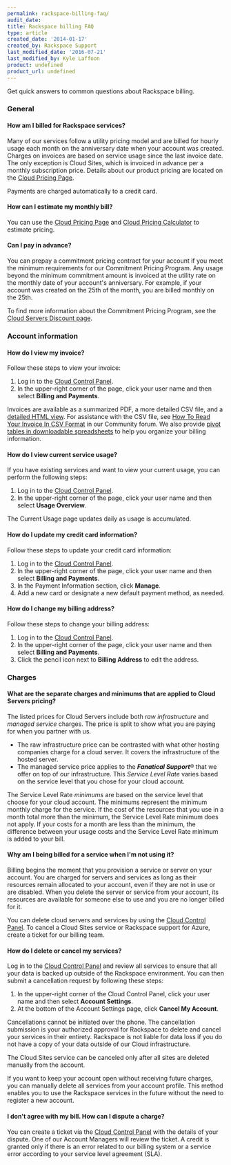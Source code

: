 ```yaml
---
permalink: rackspace-billing-faq/
audit_date:
title: Rackspace billing FAQ
type: article
created_date: '2014-01-17'
created_by: Rackspace Support
last_modified_date: '2016-07-21'
last_modified_by: Kyle Laffoon
product: undefined
product_url: undefined
---
```


Get quick answers to common questions about Rackspace billing.

### General

#### How am I billed for Rackspace services?

Many of our services follow a utility pricing model and are billed for
hourly usage each month on the anniversary date when your account was created.
Charges on invoices are based on service usage since the last invoice
date. The only exception is Cloud Sites, which is invoiced in advance
per a monthly subscription price. Details about our
product pricing are located on the [Cloud Pricing Page](http://www.rackspace.com/cloud/public-pricing/).

Payments are charged automatically to a credit card.

#### How can I estimate my monthly bill?

You can use the [Cloud Pricing Page](http://www.rackspace.com/cloud/public-pricing/) and [Cloud Pricing Calculator](http://www.rackspace.com/calculator/) to estimate pricing.

#### Can I pay in advance?

You can prepay a commitment pricing contract for your account if you
meet the minimum requirements for our Commitment Pricing Program. Any
usage beyond the minimum commitment amount is invoiced at the utility rate on
the monthly date of your account's anniversary. For example, if your account
was created on the 25th of the month, you are billed monthly on the 25th.

To find more information about the Commitment Pricing Program, see the
[Cloud Servers Discount page](http://www.rackspace.com/cloud/servers/discounts/).

### Account information

#### How do I view my invoice?

Follow these steps to view your invoice:

1.  Log in to the [Cloud Control Panel](https://mycloud.rackspace.com).
2.  In the upper-right corner of the page, click your user name and then select **Billing and Payments**.

Invoices are available as a summarized PDF, a more detailed CSV file, and a [detailed HTML view](/how-to/detailed-invoices-overview/).
For assistance with the CSV file, see [How To Read Your Invoice In CSV Format](https://community.rackspace.com/products/f/25/t/4950) in our
Community forum. We also provide [pivot tables in downloadable spreadsheets](/how-to/use-pivot-tables-with-your-cloud-billing-invoice)
to help you organize your billing information.

#### How do I view current service usage?

If you have existing services and want to view your current usage, you
can perform the following steps:

1.  Log in to the [Cloud Control Panel](https://mycloud.rackspace.com).
2.  In the upper-right corner of the page, click your user name and then select **Usage Overview**.

The Current Usage page updates daily as usage is
accumulated.

#### How do I update my credit card information?

Follow these steps to update your credit card information:

1.  Log in to the [Cloud Control Panel](https://mycloud.rackspace.com).
2.  In the upper-right corner of the page, click your user name and then select **Billing and Payments**.
3.  In the Payment Information section, click **Manage**.
4.  Add a new card or designate a new default payment method, as needed.

#### How do I change my billing address?

Follow these steps to change your billing address:

1.  Log in to the [Cloud Control Panel](https://mycloud.rackspace.com).
2.  In the upper-right corner of the page, click your user name and then select **Billing and Payments**.
3.  Click the pencil icon next to **Billing Address** to edit
    the address.

### Charges

#### What are the separate charges and minimums that are applied to Cloud Servers pricing?

The listed prices for Cloud Servers include both *raw
infrastructure* and *managed service* charges. The price is split to
show what you are paying for when you partner with us.

-   The raw infrastructure price can be contrasted with what other
    hosting companies charge for a cloud server. It covers the
    infrastructure of the hosted server.
-   The managed service price applies to the ***Fanatical Support***&reg;
    that we offer on top of our infrastructure. This *Service Level
    Rate* varies based on the service level that you chose for your
    cloud account.

The Service Level Rate *minimums* are based on the service level that
choose for your cloud account. The minimums represent the minimum
monthly charge for the service. If the cost of the resources that you use in
a month total more than the minimum, the Service Level Rate minimum does
not apply. If your costs for a month are less than the minimum, the
difference between your usage costs and the Service Level Rate minimum
is added to your bill.

#### Why am I being billed for a service when I'm not using it?

Billing begins the moment that you provision a service or server on your
account. You are charged for servers and services as long as their
resources remain allocated to your account, even if they are not in use
or are disabled. When you delete the server or service from your
account, its resources are available for someone else to use and you are no
longer billed for it.

You can delete cloud servers and services by using the [Cloud Control Panel](http://mycloud.rackspace.com). To cancel a Cloud Sites service
or Rackspace support for Azure, create a ticket for our billing team.

#### How do I delete or cancel my services?

Log in to the [Cloud Control Panel](https://mycloud.rackspace.com/) and
review all services to ensure that all your data is backed up outside of
the Rackspace environment. You can then submit a cancellation request by
following these steps:

1.  In the upper-right corner of the Cloud Control Panel, click your user name and then select **Account Settings**.
2.  At the bottom of the Account Settings page, click **Cancel My Account**.

Cancellations cannot be initiated over the phone. The cancellation
submission is your authorized approval for Rackspace to delete and
cancel your services in their entirety. Rackspace is not liable for data
loss if you do not have a copy of your data outside of our Cloud
infrastructure.

The Cloud Sites service can be canceled only after all sites
are deleted manually from the account.

If you want to keep your account open without receiving future charges,
you can manually delete all services from your account profile. This
method enables you to use the Rackspace services in the future without
the need to register a new account.

#### I don't agree with my bill. How can I dispute a charge?

You can create a ticket via the [Cloud Control Panel](https://mycloud.rackspace.com/) with the details of your dispute. One of our Account Managers will review the ticket. A credit is granted only if there is an error related to our billing system or a service error according to your service level agreement (SLA).
